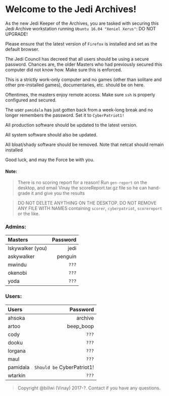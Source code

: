 # Welcome to the Jedi Archives!

As the new Jedi Keeper of the Archives, you are tasked with securing this Jedi Archive workstation running `Ubuntu 16.04 "Xeniel Xerus"`: DO NOT UPGRADE!  

Please ensure that the latest version of `Firefox` is installed and set as the default browser.

The Jedi Council has decreed that all users should be using a secure password. Chances are, the older Masters who had previously secured this computer did not know how. Make sure this is enforced.

This is a strictly work-only computer and no games (other than solitare and other pre-installed games), documentaries, etc. should be on here.

Oftentimes, the masters enjoy remote access. Make sure `ssh` is properly configured and secured.

The user `pamidala` has just gotten back from a week-long break and no longer remembers the password. Set it to `CyberPatriot1!`

All production software should be updated to the latest version.

All system software should also be updated.

All bloat/shady software should be removed. Note that netcat should remain installed

Good luck, and may the Force be with you.

#### Note:
> There is no scoring report for a reason! Run `gen-report` on the desktop, and email Vinay the scoreReport.tar.gz file so he can hand-grade it and give you the results

> DO NOT DELETE ANYTHING ON THE DESKTOP. DO NOT REMOVE ANY FILE WITH NAMES containing `scorer`, `cyberpatriot`, `scorereport` or the like.


### Admins:  

| Masters | Password |
|:--------|--------:|
| lskywalker (you)   | jedi   |
| askywalker   | penguin   |
| mwindu  | `???`   |
| okenobi | `???`   |
| yoda    | `???`   |


### Users:  

| Users   | Password |
|:--------|--------:|
| ahsoka  | archive |
| artoo   | beep_boop |
| cody    | `???`   |
| dooku   | `???`   |
| lorgana | `???`   |
| maul    | `???`   |
| pamidala | `Should be` CyberPatriot1! |
| wtarkin | `???`   |

 
 > Copyright @billwi (Vinay) 2017-?. Contact if you have any questions.
